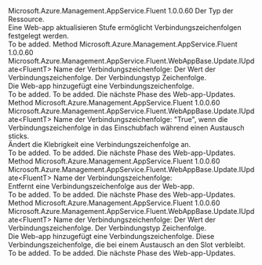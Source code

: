 <Type Name="IWithConnectionString&lt;FluentT&gt;" FullName="Microsoft.Azure.Management.AppService.Fluent.WebAppBase.Update.IWithConnectionString&lt;FluentT&gt;">
  <TypeSignature Language="C#" Value="public interface IWithConnectionString&lt;FluentT&gt;" />
  <TypeSignature Language="ILAsm" Value=".class public interface auto ansi abstract IWithConnectionString`1&lt;FluentT&gt;" />
  <TypeSignature Language="DocId" Value="T:Microsoft.Azure.Management.AppService.Fluent.WebAppBase.Update.IWithConnectionString`1" />
  <TypeSignature Language="VB.NET" Value="Public Interface IWithConnectionString(Of FluentT)" />
  <TypeSignature Language="F#" Value="type IWithConnectionString&lt;'FluentT&gt; = interface" />
  <AssemblyInfo>
    <AssemblyName>Microsoft.Azure.Management.AppService.Fluent</AssemblyName>
    <AssemblyVersion>1.0.0.60</AssemblyVersion>
  </AssemblyInfo>
  <TypeParameters>
    <TypeParameter Name="FluentT" />
  </TypeParameters>
  <Interfaces />
  <Docs>
    <typeparam name="FluentT">Der Typ der Ressource.</typeparam>
    <summary>
            Eine Web-app aktualisieren Stufe ermöglicht Verbindungszeichenfolgen festgelegt werden.
            </summary>
    <remarks>To be added.</remarks>
  </Docs>
  <Members>
    <Member MemberName="WithConnectionString">
      <MemberSignature Language="C#" Value="public Microsoft.Azure.Management.AppService.Fluent.WebAppBase.Update.IUpdate&lt;FluentT&gt; WithConnectionString (string name, string value, Microsoft.Azure.Management.AppService.Fluent.Models.ConnectionStringType type);" />
      <MemberSignature Language="ILAsm" Value=".method public hidebysig newslot virtual instance class Microsoft.Azure.Management.AppService.Fluent.WebAppBase.Update.IUpdate`1&lt;!FluentT&gt; WithConnectionString(string name, string value, valuetype Microsoft.Azure.Management.AppService.Fluent.Models.ConnectionStringType type) cil managed" />
      <MemberSignature Language="DocId" Value="M:Microsoft.Azure.Management.AppService.Fluent.WebAppBase.Update.IWithConnectionString`1.WithConnectionString(System.String,System.String,Microsoft.Azure.Management.AppService.Fluent.Models.ConnectionStringType)" />
      <MemberSignature Language="VB.NET" Value="Public Function WithConnectionString (name As String, value As String, type As ConnectionStringType) As IUpdate(Of FluentT)" />
      <MemberSignature Language="F#" Value="abstract member WithConnectionString : string * string * Microsoft.Azure.Management.AppService.Fluent.Models.ConnectionStringType -&gt; Microsoft.Azure.Management.AppService.Fluent.WebAppBase.Update.IUpdate&lt;'FluentT&gt;" Usage="iWithConnectionString.WithConnectionString (name, value, type)" />
      <MemberType>Method</MemberType>
      <AssemblyInfo>
        <AssemblyName>Microsoft.Azure.Management.AppService.Fluent</AssemblyName>
        <AssemblyVersion>1.0.0.60</AssemblyVersion>
      </AssemblyInfo>
      <ReturnValue>
        <ReturnType>Microsoft.Azure.Management.AppService.Fluent.WebAppBase.Update.IUpdate&lt;FluentT&gt;</ReturnType>
      </ReturnValue>
      <Parameters>
        <Parameter Name="name" Type="System.String" />
        <Parameter Name="value" Type="System.String" />
        <Parameter Name="type" Type="Microsoft.Azure.Management.AppService.Fluent.Models.ConnectionStringType" />
      </Parameters>
      <Docs>
        <param name="name">Name der Verbindungszeichenfolge:</param>
        <param name="value">Der Wert der Verbindungszeichenfolge.</param>
        <param name="type">Der Verbindungstyp Zeichenfolge.</param>
        <summary>
            Die Web-app hinzugefügt eine Verbindungszeichenfolge.
            </summary>
        <returns>To be added.</returns>
        <remarks>To be added.</remarks>
        <return>Die nächste Phase des Web-app-Updates.</return>
      </Docs>
    </Member>
    <Member MemberName="WithConnectionStringStickiness">
      <MemberSignature Language="C#" Value="public Microsoft.Azure.Management.AppService.Fluent.WebAppBase.Update.IUpdate&lt;FluentT&gt; WithConnectionStringStickiness (string name, bool sticky);" />
      <MemberSignature Language="ILAsm" Value=".method public hidebysig newslot virtual instance class Microsoft.Azure.Management.AppService.Fluent.WebAppBase.Update.IUpdate`1&lt;!FluentT&gt; WithConnectionStringStickiness(string name, bool sticky) cil managed" />
      <MemberSignature Language="DocId" Value="M:Microsoft.Azure.Management.AppService.Fluent.WebAppBase.Update.IWithConnectionString`1.WithConnectionStringStickiness(System.String,System.Boolean)" />
      <MemberSignature Language="VB.NET" Value="Public Function WithConnectionStringStickiness (name As String, sticky As Boolean) As IUpdate(Of FluentT)" />
      <MemberSignature Language="F#" Value="abstract member WithConnectionStringStickiness : string * bool -&gt; Microsoft.Azure.Management.AppService.Fluent.WebAppBase.Update.IUpdate&lt;'FluentT&gt;" Usage="iWithConnectionString.WithConnectionStringStickiness (name, sticky)" />
      <MemberType>Method</MemberType>
      <AssemblyInfo>
        <AssemblyName>Microsoft.Azure.Management.AppService.Fluent</AssemblyName>
        <AssemblyVersion>1.0.0.60</AssemblyVersion>
      </AssemblyInfo>
      <ReturnValue>
        <ReturnType>Microsoft.Azure.Management.AppService.Fluent.WebAppBase.Update.IUpdate&lt;FluentT&gt;</ReturnType>
      </ReturnValue>
      <Parameters>
        <Parameter Name="name" Type="System.String" />
        <Parameter Name="sticky" Type="System.Boolean" />
      </Parameters>
      <Docs>
        <param name="name">Name der Verbindungszeichenfolge:</param>
        <param name="sticky">"True", wenn die Verbindungszeichenfolge in das Einschubfach während einen Austausch sticks.</param>
        <summary>
            Ändert die Klebrigkeit eine Verbindungszeichenfolge an.
            </summary>
        <returns>To be added.</returns>
        <remarks>To be added.</remarks>
        <return>Die nächste Phase des Web-app-Updates.</return>
      </Docs>
    </Member>
    <Member MemberName="WithoutConnectionString">
      <MemberSignature Language="C#" Value="public Microsoft.Azure.Management.AppService.Fluent.WebAppBase.Update.IUpdate&lt;FluentT&gt; WithoutConnectionString (string name);" />
      <MemberSignature Language="ILAsm" Value=".method public hidebysig newslot virtual instance class Microsoft.Azure.Management.AppService.Fluent.WebAppBase.Update.IUpdate`1&lt;!FluentT&gt; WithoutConnectionString(string name) cil managed" />
      <MemberSignature Language="DocId" Value="M:Microsoft.Azure.Management.AppService.Fluent.WebAppBase.Update.IWithConnectionString`1.WithoutConnectionString(System.String)" />
      <MemberSignature Language="VB.NET" Value="Public Function WithoutConnectionString (name As String) As IUpdate(Of FluentT)" />
      <MemberSignature Language="F#" Value="abstract member WithoutConnectionString : string -&gt; Microsoft.Azure.Management.AppService.Fluent.WebAppBase.Update.IUpdate&lt;'FluentT&gt;" Usage="iWithConnectionString.WithoutConnectionString name" />
      <MemberType>Method</MemberType>
      <AssemblyInfo>
        <AssemblyName>Microsoft.Azure.Management.AppService.Fluent</AssemblyName>
        <AssemblyVersion>1.0.0.60</AssemblyVersion>
      </AssemblyInfo>
      <ReturnValue>
        <ReturnType>Microsoft.Azure.Management.AppService.Fluent.WebAppBase.Update.IUpdate&lt;FluentT&gt;</ReturnType>
      </ReturnValue>
      <Parameters>
        <Parameter Name="name" Type="System.String" />
      </Parameters>
      <Docs>
        <param name="name">Name der Verbindungszeichenfolge:</param>
        <summary>
            Entfernt eine Verbindungszeichenfolge aus der Web-app.
            </summary>
        <returns>To be added.</returns>
        <remarks>To be added.</remarks>
        <return>Die nächste Phase des Web-app-Updates.</return>
      </Docs>
    </Member>
    <Member MemberName="WithStickyConnectionString">
      <MemberSignature Language="C#" Value="public Microsoft.Azure.Management.AppService.Fluent.WebAppBase.Update.IUpdate&lt;FluentT&gt; WithStickyConnectionString (string name, string value, Microsoft.Azure.Management.AppService.Fluent.Models.ConnectionStringType type);" />
      <MemberSignature Language="ILAsm" Value=".method public hidebysig newslot virtual instance class Microsoft.Azure.Management.AppService.Fluent.WebAppBase.Update.IUpdate`1&lt;!FluentT&gt; WithStickyConnectionString(string name, string value, valuetype Microsoft.Azure.Management.AppService.Fluent.Models.ConnectionStringType type) cil managed" />
      <MemberSignature Language="DocId" Value="M:Microsoft.Azure.Management.AppService.Fluent.WebAppBase.Update.IWithConnectionString`1.WithStickyConnectionString(System.String,System.String,Microsoft.Azure.Management.AppService.Fluent.Models.ConnectionStringType)" />
      <MemberSignature Language="VB.NET" Value="Public Function WithStickyConnectionString (name As String, value As String, type As ConnectionStringType) As IUpdate(Of FluentT)" />
      <MemberSignature Language="F#" Value="abstract member WithStickyConnectionString : string * string * Microsoft.Azure.Management.AppService.Fluent.Models.ConnectionStringType -&gt; Microsoft.Azure.Management.AppService.Fluent.WebAppBase.Update.IUpdate&lt;'FluentT&gt;" Usage="iWithConnectionString.WithStickyConnectionString (name, value, type)" />
      <MemberType>Method</MemberType>
      <AssemblyInfo>
        <AssemblyName>Microsoft.Azure.Management.AppService.Fluent</AssemblyName>
        <AssemblyVersion>1.0.0.60</AssemblyVersion>
      </AssemblyInfo>
      <ReturnValue>
        <ReturnType>Microsoft.Azure.Management.AppService.Fluent.WebAppBase.Update.IUpdate&lt;FluentT&gt;</ReturnType>
      </ReturnValue>
      <Parameters>
        <Parameter Name="name" Type="System.String" />
        <Parameter Name="value" Type="System.String" />
        <Parameter Name="type" Type="Microsoft.Azure.Management.AppService.Fluent.Models.ConnectionStringType" />
      </Parameters>
      <Docs>
        <param name="name">Name der Verbindungszeichenfolge:</param>
        <param name="value">Der Wert der Verbindungszeichenfolge.</param>
        <param name="type">Der Verbindungstyp Zeichenfolge.</param>
        <summary>
            Die Web-app hinzugefügt eine Verbindungszeichenfolge. Diese Verbindungszeichenfolge, die bei einem Austausch an den Slot verbleibt.
            </summary>
        <returns>To be added.</returns>
        <remarks>To be added.</remarks>
        <return>Die nächste Phase des Web-app-Updates.</return>
      </Docs>
    </Member>
  </Members>
</Type>